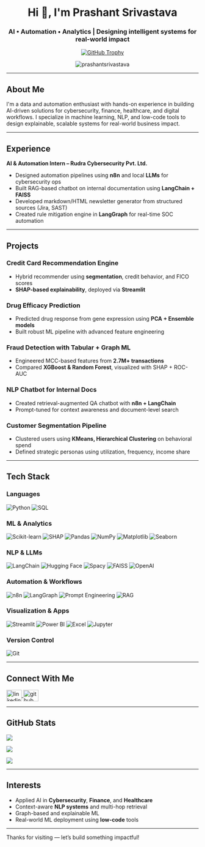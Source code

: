 <h1 align="center">Hi 👋, I'm Prashant Srivastava</h1>
<h3 align="center">AI • Automation • Analytics | Designing intelligent systems for real-world impact</h3>



<p align="center">
  <a href="https://github.com/ryo-ma/github-profile-trophy">
    <img src="https://github-profile-trophy.vercel.app/?username=Prashant04092003&theme=flat&column=7&margin-w=10" alt="GitHub Trophy" />
  </a>
</p>


<p align="center">
  <img src="https://komarev.com/ghpvc/?username=Prashant04092003&label=Profile%20views&color=0e75b6&style=flat" alt="prashantsrivastava" />
</p>

---

## About Me

I'm a data and automation enthusiast with hands-on experience in building AI-driven solutions for cybersecurity, finance, healthcare, and digital workflows. I specialize in machine learning, NLP, and low-code tools to design explainable, scalable systems for real-world business impact.

---

##  Experience

**AI & Automation Intern – Rudra Cybersecurity Pvt. Ltd.**  
- Designed automation pipelines using **n8n** and local **LLMs** for cybersecurity ops  
- Built RAG-based chatbot on internal documentation using **LangChain + FAISS**  
- Developed markdown/HTML newsletter generator from structured sources (Jira, SAST)  
- Created rule mitigation engine in **LangGraph** for real-time SOC automation  

---

##  Projects

###  Credit Card Recommendation Engine  
- Hybrid recommender using **segmentation**, credit behavior, and FICO scores  
- **SHAP-based explainability**, deployed via **Streamlit**  

###  Drug Efficacy Prediction  
- Predicted drug response from gene expression using **PCA + Ensemble models**  
- Built robust ML pipeline with advanced feature engineering  

###  Fraud Detection with Tabular + Graph ML  
- Engineered MCC-based features from **2.7M+ transactions**  
- Compared **XGBoost & Random Forest**, visualized with SHAP + ROC-AUC  

###  NLP Chatbot for Internal Docs  
- Created retrieval-augmented QA chatbot with **n8n + LangChain**  
- Prompt-tuned for context awareness and document-level search  

###  Customer Segmentation Pipeline  
- Clustered users using **KMeans, Hierarchical Clustering** on behavioral spend  
- Defined strategic personas using utilization, frequency, income share  

---

##  Tech Stack

###  Languages  
![Python](https://img.shields.io/badge/Python-3776AB?style=flat-square&logo=python&logoColor=white)
![SQL](https://img.shields.io/badge/SQL-003B57?style=flat-square&logo=sqlite&logoColor=white)

###  ML & Analytics  
![Scikit-learn](https://img.shields.io/badge/Scikit--Learn-F7931E?style=flat-square&logo=scikit-learn&logoColor=white)
![SHAP](https://img.shields.io/badge/SHAP-006699?style=flat-square)
![Pandas](https://img.shields.io/badge/Pandas-150458?style=flat-square&logo=pandas&logoColor=white)
![NumPy](https://img.shields.io/badge/NumPy-013243?style=flat-square&logo=numpy&logoColor=white)
![Matplotlib](https://img.shields.io/badge/Matplotlib-11557C?style=flat-square&logo=matplotlib&logoColor=white)
![Seaborn](https://img.shields.io/badge/Seaborn-4B8BBE?style=flat-square)

###  NLP & LLMs  
![LangChain](https://img.shields.io/badge/LangChain-000000?style=flat-square)
![Hugging Face](https://img.shields.io/badge/HuggingFace-FFD21F?style=flat-square&logo=huggingface&logoColor=black)
![Spacy](https://img.shields.io/badge/Spacy-09A3D5?style=flat-square)
![FAISS](https://img.shields.io/badge/FAISS-00599C?style=flat-square)
![OpenAI](https://img.shields.io/badge/OpenAI-412991?style=flat-square&logo=openai&logoColor=white)

###  Automation & Workflows  
![n8n](https://img.shields.io/badge/n8n-F3652B?style=flat-square&logo=n8n&logoColor=white)
![LangGraph](https://img.shields.io/badge/LangGraph-1D3557?style=flat-square)
![Prompt Engineering](https://img.shields.io/badge/Prompt_Engineering-555555?style=flat-square)
![RAG](https://img.shields.io/badge/RAG_Pipeline-006666?style=flat-square)

###  Visualization & Apps  
![Streamlit](https://img.shields.io/badge/Streamlit-FF4B4B?style=flat-square&logo=streamlit&logoColor=white)
![Power BI](https://img.shields.io/badge/Power_BI-F2C811?style=flat-square&logo=powerbi&logoColor=black)
![Excel](https://img.shields.io/badge/Excel-217346?style=flat-square&logo=microsoft-excel&logoColor=white)
![Jupyter](https://img.shields.io/badge/Jupyter-F37626?style=flat-square&logo=jupyter&logoColor=white)

###  Version Control  
![Git](https://img.shields.io/badge/Git-F05032?style=flat-square&logo=git&logoColor=white)

---

##  Connect With Me

<p align="left">
<a href="https://www.linkedin.com/in/prashantxxxx" target="blank">
  <img align="center" src="https://raw.githubusercontent.com/rahuldkjain/github-profile-readme-generator/master/src/images/icons/Social/linked-in-alt.svg" alt="linkedin" height="30" width="40" />
</a>
<a href="https://github.com/yourgithubusername" target="blank">
  <img align="center" src="https://cdn.jsdelivr.net/npm/simple-icons@3.13.0/icons/github.svg" alt="github" height="30" width="40" />
</a>
</p>

---

##  GitHub Stats

<p align="left">
  <img align="center" src="https://github-readme-stats.vercel.app/api/top-langs/?username=yourgithubusername&layout=compact&theme=default" />
</p>
<p align="left">
  <img align="center" src="https://github-readme-stats.vercel.app/api?username=yourgithubusername&show_icons=true&theme=default" />
</p>
<p align="left">
  <img align="center" src="https://github-readme-streak-stats.herokuapp.com?user=yourgithubusername&theme=default" />
</p>

---

##  Interests

- Applied AI in **Cybersecurity**, **Finance**, and **Healthcare**
- Context-aware **NLP systems** and multi-hop retrieval
- Graph-based and explainable ML
- Real-world ML deployment using **low-code** tools

---

Thanks for visiting — let’s build something impactful!
